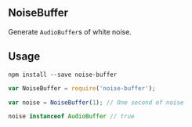 ## NoiseBuffer

Generate `AudioBuffer`s of white noise.

## Usage

`npm install --save noise-buffer`

```javascript
var NoiseBuffer = require('noise-buffer');

var noise = NoiseBuffer(1); // One second of noise

noise instanceof AudioBuffer // true
